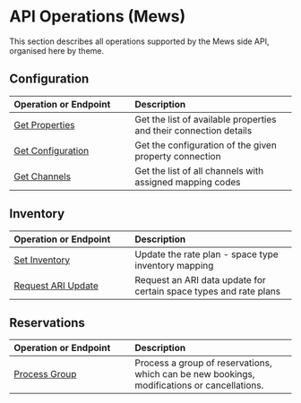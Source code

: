 # API Operations (Mews)

This section describes all operations supported by the Mews side API, organised here by theme.

## Configuration

| <div style="width:200px">Operation or Endpoint</div> | Description |
| :-- | :-- |
| [Get Properties](configuration.md#get-properties) | Get the list of available properties and their connection details |
| [Get Configuration](configuration.md#get-configuration) | Get the configuration of the given property connection |
| [Get Channels](configuration.md#get-channels) | Get the list of all channels with assigned mapping codes |

## Inventory

| <div style="width:200px">Operation or Endpoint</div> | Description |
| :-- | :-- |
| [Set Inventory](inventory.md#set-inventory) | Update the rate plan - space type inventory mapping |
| [Request ARI Update](inventory.md#request-ari-update) | Request an ARI data update for certain space types and rate plans |

## Reservations

| <div style="width:200px">Operation or Endpoint</div> | Description |
| :-- | :-- |
| [Process Group](reservations.md#process-group) | Process a group of reservations, which can be new bookings, modifications or cancellations. |
